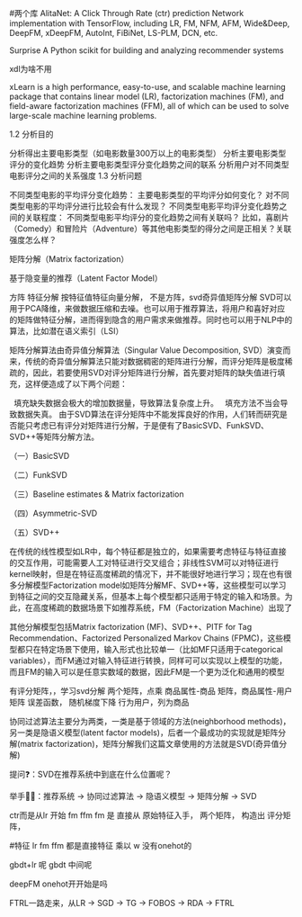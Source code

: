 #两个库
AlitaNet:
 A Click Through Rate (ctr) prediction Network implementation with TensorFlow, including LR, FM, NFM, AFM, Wide&Deep, DeepFM, xDeepFM, AutoInt, FiBiNet, LS-PLM, DCN, etc.

Surprise    A Python scikit for building and analyzing recommender systems

xdl为啥不用

xLearn is a high performance, easy-to-use, and scalable machine learning package that contains linear model (LR), factorization machines (FM), and field-aware factorization machines (FFM), all of which can be used to solve large-scale machine learning problems.



1.2 分析目的

分析得出主要电影类型（如电影数量300万以上的电影类型）
分析主要电影类型评分的变化趋势
分析主要电影类型评分变化趋势之间的联系
分析用户对不同类型电影评分之间的关系强度
1.3 分析问题

不同类型电影的平均评分变化趋势：
    主要电影类型的平均评分如何变化？
    对不同类型电影的平均评分进行比较会有什么发现？
不同类型电影平均评分变化趋势之间的关联程度：
    不同类型电影平均评分的变化趋势之间有关联吗？
    比如，喜剧片（Comedy）和冒险片（Adventure）等其他电影类型的得分之间是正相关？关联强度怎么样？




矩阵分解（Matrix factorization）

  基于隐变量的推荐（Latent Factor Model）

 方阵 特征分解 按特征值特征向量分解， 
 不是方阵，svd奇异值矩阵分解
 SVD可以用于PCA降维，来做数据压缩和去噪。也可以用于推荐算法，将用户和喜好对应的矩阵做特征分解，进而得到隐含的用户需求来做推荐。同时也可以用于NLP中的算法，比如潜在语义索引（LSI）

矩阵分解算法由奇异值分解算法（Singular Value Decomposition, SVD）演变而来，传统的奇异值分解算法只能对数据稠密的矩阵进行分解，而评分矩阵是极度稀疏的，因此，若要使用SVD对评分矩阵进行分解，首先要对矩阵的缺失值进行填充，这样便造成了以下两个问题：

  填充缺失数据会极大的增加数据量，导致算法复杂度上升。
  填充方法不当会导致数据失真。
由于SVD算法在评分矩阵中不能发挥良好的作用，人们转而研究是否能只考虑已有评分对矩阵进行分解，于是便有了BasicSVD、FunkSVD、SVD++等矩阵分解方法。

（一）BasicSVD

（二）FunkSVD

（三）Baseline estimates & Matrix factorization

（四）Asymmetric-SVD

（五）SVD++

在传统的线性模型如LR中，每个特征都是独立的，如果需要考虑特征与特征直接的交互作用，可能需要人工对特征进行交叉组合；非线性SVM可以对特征进行kernel映射，但是在特征高度稀疏的情况下，并不能很好地进行学习；现在也有很多分解模型Factorization model如矩阵分解MF、SVD++等，这些模型可以学习到特征之间的交互隐藏关系，但基本上每个模型都只适用于特定的输入和场景。为此，在高度稀疏的数据场景下如推荐系统，FM（Factorization Machine）出现了

其他分解模型包括Matrix factorization (MF)、SVD++、PITF for Tag Recommendation、Factorized Personalized Markov Chains (FPMC)，这些模型都只在特定场景下使用，输入形式也比较单一（比如MF只适用于categorical variables），而FM通过对输入特征进行转换，同样可可以实现以上模型的功能，而且FM的输入可以是任意实数域的数据，因此FM是一个更为泛化和通用的模型


有评分矩阵，，学习svd分解 两个矩阵，点乘   商品属性-商品 矩阵，商品属性-用户 矩阵  误差函数， 随机梯度下降
行为用户，列为商品


协同过滤算法主要分为两类，一类是基于领域的方法(neighborhood methods)，另一类是隐语义模型(latent factor models)，后者一个最成功的实现就是矩阵分解(matrix factorization)，矩阵分解我们这篇文章使用的方法就是SVD(奇异值分解)

提问❓：SVD在推荐系统中到底在什么位置呢？

举手🙋‍♂️：推荐系统 -> 协同过滤算法 -> 隐语义模型 -> 矩阵分解 -> SVD


ctr而是从lr 开始 fm  ffm
fm  是 直接从 原始特征入手， 两个矩阵， 构造出 评分矩阵，


#特征 
lr  fm ffm   都是直接特征  乘以 w  没有onehot的  

gbdt+lr 呢    gbdt 中间呢

deepFM onehot开开始是吗

FTRL一路走来，从LR -> SGD -> TG -> FOBOS -> RDA -> FTRL

